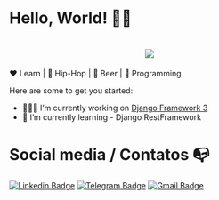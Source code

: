 # Hello, World! 👋🏾
<h1 align="center">

  <img src="https://ik.imagekit.io/8nqfm5rjo/tumblr_pv6ng37rWT1r2pp2to1_500_PGig0ckUb.gif" />

</h1>


:heart: Learn | :black_heart: Hip-Hop  | :yellow_heart: Beer | :blue_heart: Programming

Here are some to get you started:

- 🧑🏾‍💻 I’m currently working on [Django Framework 3](https://github.com/fharaujo/contactsbook)
- 📖 I’m currently learning - Django RestFramework

# Social media / Contatos :mailbox_with_no_mail:
[![Linkedin Badge](https://img.shields.io/badge/-LinkedIn-blue?style=flat-square&logo=Linkedin&logoColor=white&link=https://www.linkedin.com/in/luiz-carlos-abbott-galvão-neto-21a93b148/)](https://www.linkedin.com/in/fharaujo/)
[![Telegram Badge](https://img.shields.io/badge/-Telegram-1ca0f1?style=flat-square&labelColor=1ca0f1&logo=telegram&logoColor=white&link=https://t.me/luiz740)](https://t.me/fhsaraujo)
[![Gmail Badge](https://img.shields.io/badge/-Gmail-c14438?style=flat-square&logo=Gmail&logoColor=white&link=mailto:luiz7401@gmail.com)](mailto:araujofabio2012@gmail.com)
